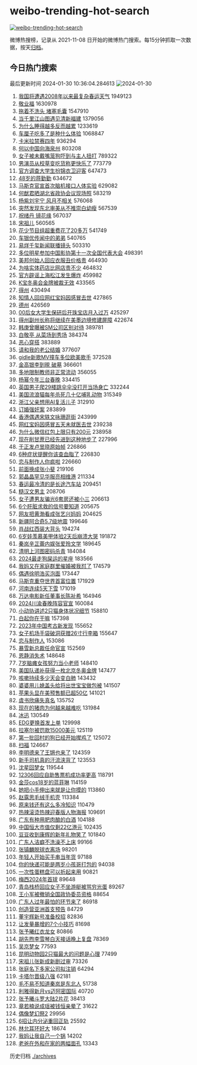 # weibo-trending-hot-search

[![weibo-trending-hot-search](https://github.com/ameizi/weibo-trending-hot-search/actions/workflows/ci.yml/badge.svg)](https://github.com/ameizi/weibo-trending-hot-search/actions/workflows/ci.yml)

微博热搜榜，记录从 2021-11-08 日开始的微博热门搜索。每15分钟抓取一次数据，按天[归档](./archives)。

## 今日热门搜索

<!-- BEGIN --> 
最后更新时间 2024-01-30 10:36:04.284613 
![2024-01-30](https://imgs-storage.s3.us-east-005.backblazeb2.com/20240130/2024-01-30.png?versionId=4_z8fbbed132d73df8689c40f13_f109535c6694cfbc2_d20240130_m023604_c005_v0501015_t0002_u01706582164188) 
1. [我国将遭遇2008年以来最复杂春运天气](https://s.weibo.com/weibo?q=%23%E6%88%91%E5%9B%BD%E5%B0%86%E9%81%AD%E9%81%872008%E5%B9%B4%E4%BB%A5%E6%9D%A5%E6%9C%80%E5%A4%8D%E6%9D%82%E6%98%A5%E8%BF%90%E5%A4%A9%E6%B0%94%23&t=31&band_rank=32&Refer=top) 1949123
1. [敬业福](https://s.weibo.com/weibo?q=%E6%95%AC%E4%B8%9A%E7%A6%8F&t=31&band_rank=26&Refer=top) 1630978
1. [拖着不洗头 堵塞毛囊](https://s.weibo.com/weibo?q=%E6%8B%96%E7%9D%80%E4%B8%8D%E6%B4%97%E5%A4%B4%20%E5%A0%B5%E5%A1%9E%E6%AF%9B%E5%9B%8A&t=31&band_rank=4&Refer=top) 1547910
1. [当千里江山图遇见清新福建](https://s.weibo.com/weibo?q=%23%E5%BD%93%E5%8D%83%E9%87%8C%E6%B1%9F%E5%B1%B1%E5%9B%BE%E9%81%87%E8%A7%81%E6%B8%85%E6%96%B0%E7%A6%8F%E5%BB%BA%23&t=31&band_rank=3&Refer=top) 1379056
1. [为什么睡得越多反而越累](https://s.weibo.com/weibo?q=%E4%B8%BA%E4%BB%80%E4%B9%88%E7%9D%A1%E5%BE%97%E8%B6%8A%E5%A4%9A%E5%8F%8D%E8%80%8C%E8%B6%8A%E7%B4%AF&t=31&band_rank=1&Refer=top) 1233619
1. [车厘子吃多了是种什么体验](https://s.weibo.com/weibo?q=%E8%BD%A6%E5%8E%98%E5%AD%90%E5%90%83%E5%A4%9A%E4%BA%86%E6%98%AF%E7%A7%8D%E4%BB%80%E4%B9%88%E4%BD%93%E9%AA%8C&t=31&band_rank=5&Refer=top) 1068847
1. [卡米拉禁赛四年](https://s.weibo.com/weibo?q=%E5%8D%A1%E7%B1%B3%E6%8B%89%E7%A6%81%E8%B5%9B%E5%9B%9B%E5%B9%B4&t=31&band_rank=2&Refer=top) 936294
1. [何以中国向海泉州](https://s.weibo.com/weibo?q=%23%E4%BD%95%E4%BB%A5%E4%B8%AD%E5%9B%BD%E5%90%91%E6%B5%B7%E6%B3%89%E5%B7%9E%23&t=31&band_rank=3&Refer=top) 803208
1. [女子被未戴嘴笼狗吓到与主人扭打](https://s.weibo.com/weibo?q=%23%E5%A5%B3%E5%AD%90%E8%A2%AB%E6%9C%AA%E6%88%B4%E5%98%B4%E7%AC%BC%E7%8B%97%E5%90%93%E5%88%B0%E4%B8%8E%E4%B8%BB%E4%BA%BA%E6%89%AD%E6%89%93%23&t=31&band_rank=10&Refer=top) 789322
1. [男演员从校草变吃货称更快乐了](https://s.weibo.com/weibo?q=%23%E7%94%B7%E6%BC%94%E5%91%98%E4%BB%8E%E6%A0%A1%E8%8D%89%E5%8F%98%E5%90%83%E8%B4%A7%E7%A7%B0%E6%9B%B4%E5%BF%AB%E4%B9%90%E4%BA%86%23&t=31&band_rank=11&Refer=top) 773779
1. [官方调查大学生扮锦衣卫迎客](https://s.weibo.com/weibo?q=%23%E5%AE%98%E6%96%B9%E8%B0%83%E6%9F%A5%E5%A4%A7%E5%AD%A6%E7%94%9F%E6%89%AE%E9%94%A6%E8%A1%A3%E5%8D%AB%E8%BF%8E%E5%AE%A2%23&t=31&band_rank=49&Refer=top) 647473
1. [48岁的蒋勤勤](https://s.weibo.com/weibo?q=%2348%E5%B2%81%E7%9A%84%E8%92%8B%E5%8B%A4%E5%8B%A4%23&t=31&band_rank=23&Refer=top) 634672
1. [马斯克官宣首次脑机接口人体实验](https://s.weibo.com/weibo?q=%23%E9%A9%AC%E6%96%AF%E5%85%8B%E5%AE%98%E5%AE%A3%E9%A6%96%E6%AC%A1%E8%84%91%E6%9C%BA%E6%8E%A5%E5%8F%A3%E4%BA%BA%E4%BD%93%E5%AE%9E%E9%AA%8C%23&t=31&band_rank=6&Refer=top) 629082
1. [何猷君晒湖北省政协会议现场照](https://s.weibo.com/weibo?q=%23%E4%BD%95%E7%8C%B7%E5%90%9B%E6%99%92%E6%B9%96%E5%8C%97%E7%9C%81%E6%94%BF%E5%8D%8F%E4%BC%9A%E8%AE%AE%E7%8E%B0%E5%9C%BA%E7%85%A7%23&t=31&band_rank=7&Refer=top) 583219
1. [杨紫刘宇宁 风月不相关](https://s.weibo.com/weibo?q=%E6%9D%A8%E7%B4%AB%E5%88%98%E5%AE%87%E5%AE%81%20%E9%A3%8E%E6%9C%88%E4%B8%8D%E7%9B%B8%E5%85%B3&t=31&band_rank=7&Refer=top) 576068
1. [突然发现东北审美从不推崇白幼瘦](https://s.weibo.com/weibo?q=%23%E7%AA%81%E7%84%B6%E5%8F%91%E7%8E%B0%E4%B8%9C%E5%8C%97%E5%AE%A1%E7%BE%8E%E4%BB%8E%E4%B8%8D%E6%8E%A8%E5%B4%87%E7%99%BD%E5%B9%BC%E7%98%A6%23&t=31&band_rank=37&Refer=top) 567539
1. [祝绪丹 镜花缘](https://s.weibo.com/weibo?q=%E7%A5%9D%E7%BB%AA%E4%B8%B9%20%E9%95%9C%E8%8A%B1%E7%BC%98&t=31&band_rank=11&Refer=top) 567037
1. [宋祖儿](https://s.weibo.com/weibo?q=%E5%AE%8B%E7%A5%96%E5%84%BF&t=31&band_rank=4&Refer=top) 560565
1. [花少节目组超重费花了20多万](https://s.weibo.com/weibo?q=%23%E8%8A%B1%E5%B0%91%E8%8A%82%E7%9B%AE%E7%BB%84%E8%B6%85%E9%87%8D%E8%B4%B9%E8%8A%B1%E4%BA%8620%E5%A4%9A%E4%B8%87%23&t=31&band_rank=5&Refer=top) 541749
1. [车银优传闻中的弟弟](https://s.weibo.com/weibo?q=%23%E8%BD%A6%E9%93%B6%E4%BC%98%E4%BC%A0%E9%97%BB%E4%B8%AD%E7%9A%84%E5%BC%9F%E5%BC%9F%23&t=31&band_rank=17&Refer=top) 540765
1. [易烊千玺新闻联播镜头](https://s.weibo.com/weibo?q=%23%E6%98%93%E7%83%8A%E5%8D%83%E7%8E%BA%E6%96%B0%E9%97%BB%E8%81%94%E6%92%AD%E9%95%9C%E5%A4%B4%23&t=31&band_rank=6&Refer=top) 503310
1. [多位明星参加中国影协第十一次全国代表大会](https://s.weibo.com/weibo?q=%23%E5%A4%9A%E4%BD%8D%E6%98%8E%E6%98%9F%E5%8F%82%E5%8A%A0%E4%B8%AD%E5%9B%BD%E5%BD%B1%E5%8D%8F%E7%AC%AC%E5%8D%81%E4%B8%80%E6%AC%A1%E5%85%A8%E5%9B%BD%E4%BB%A3%E8%A1%A8%E5%A4%A7%E4%BC%9A%23&t=31&band_rank=7&Refer=top) 498391
1. [美邦创始人回应衣服丑价格贵](https://s.weibo.com/weibo?q=%23%E7%BE%8E%E9%82%A6%E5%88%9B%E5%A7%8B%E4%BA%BA%E5%9B%9E%E5%BA%94%E8%A1%A3%E6%9C%8D%E4%B8%91%E4%BB%B7%E6%A0%BC%E8%B4%B5%23&t=31&band_rank=28&Refer=top) 464930
1. [为啥实体药店比网店贵不少](https://s.weibo.com/weibo?q=%23%E4%B8%BA%E5%95%A5%E5%AE%9E%E4%BD%93%E8%8D%AF%E5%BA%97%E6%AF%94%E7%BD%91%E5%BA%97%E8%B4%B5%E4%B8%8D%E5%B0%91%23&t=31&band_rank=29&Refer=top) 464832
1. [官方辟谣上海松江发生爆炸](https://s.weibo.com/weibo?q=%23%E5%AE%98%E6%96%B9%E8%BE%9F%E8%B0%A3%E4%B8%8A%E6%B5%B7%E6%9D%BE%E6%B1%9F%E5%8F%91%E7%94%9F%E7%88%86%E7%82%B8%23&t=31&band_rank=8&Refer=top) 459982
1. [K宝冬奥会金牌被裁无效](https://s.weibo.com/weibo?q=K%E5%AE%9D%E5%86%AC%E5%A5%A5%E4%BC%9A%E9%87%91%E7%89%8C%E8%A2%AB%E8%A3%81%E6%97%A0%E6%95%88&t=31&band_rank=9&Refer=top) 433565
1. [得州](https://s.weibo.com/weibo?q=%23%E5%BE%97%E5%B7%9E%23&t=31&band_rank=9&Refer=top) 430494
1. [知情人回应网红宝妈因感冒去世](https://s.weibo.com/weibo?q=%23%E7%9F%A5%E6%83%85%E4%BA%BA%E5%9B%9E%E5%BA%94%E7%BD%91%E7%BA%A2%E5%AE%9D%E5%A6%88%E5%9B%A0%E6%84%9F%E5%86%92%E5%8E%BB%E4%B8%96%23&t=31&band_rank=46&Refer=top) 427865
1. [德州](https://s.weibo.com/weibo?q=%23%E5%BE%B7%E5%B7%9E%23&t=31&band_rank=38&Refer=top) 426569
1. [00后女大学生保研后开珠宝店月入过万](https://s.weibo.com/weibo?q=%2300%E5%90%8E%E5%A5%B3%E5%A4%A7%E5%AD%A6%E7%94%9F%E4%BF%9D%E7%A0%94%E5%90%8E%E5%BC%80%E7%8F%A0%E5%AE%9D%E5%BA%97%E6%9C%88%E5%85%A5%E8%BF%87%E4%B8%87%23&t=31&band_rank=13&Refer=top) 425297
1. [得州副州长称将继续在美墨边境修建屏障](https://s.weibo.com/weibo?q=%23%E5%BE%97%E5%B7%9E%E5%89%AF%E5%B7%9E%E9%95%BF%E7%A7%B0%E5%B0%86%E7%BB%A7%E7%BB%AD%E5%9C%A8%E7%BE%8E%E5%A2%A8%E8%BE%B9%E5%A2%83%E4%BF%AE%E5%BB%BA%E5%B1%8F%E9%9A%9C%23&t=31&band_rank=49&Refer=top) 422674
1. [韩庚曾曝被SM公司区别对待](https://s.weibo.com/weibo?q=%23%E9%9F%A9%E5%BA%9A%E6%9B%BE%E6%9B%9D%E8%A2%ABSM%E5%85%AC%E5%8F%B8%E5%8C%BA%E5%88%AB%E5%AF%B9%E5%BE%85%23&t=31&band_rank=10&Refer=top) 389781
1. [白敬亭 从菜场到秀场](https://s.weibo.com/weibo?q=%E7%99%BD%E6%95%AC%E4%BA%AD%20%E4%BB%8E%E8%8F%9C%E5%9C%BA%E5%88%B0%E7%A7%80%E5%9C%BA&t=31&band_rank=19&Refer=top) 384374
1. [恶心穿搭](https://s.weibo.com/weibo?q=%E6%81%B6%E5%BF%83%E7%A9%BF%E6%90%AD&t=31&band_rank=11&Refer=top) 383889
1. [请和我的老公结婚](https://s.weibo.com/weibo?q=%E8%AF%B7%E5%92%8C%E6%88%91%E7%9A%84%E8%80%81%E5%85%AC%E7%BB%93%E5%A9%9A&t=31&band_rank=12&Refer=top) 377607
1. [gidle新歌MV撞车多位欧美歌手](https://s.weibo.com/weibo?q=%23gidle%E6%96%B0%E6%AD%8CMV%E6%92%9E%E8%BD%A6%E5%A4%9A%E4%BD%8D%E6%AC%A7%E7%BE%8E%E6%AD%8C%E6%89%8B%23&t=31&band_rank=36&Refer=top) 372528
1. [金高银李到晛 破墓](https://s.weibo.com/weibo?q=%E9%87%91%E9%AB%98%E9%93%B6%E6%9D%8E%E5%88%B0%E6%99%9B%20%E7%A0%B4%E5%A2%93&t=31&band_rank=11&Refer=top) 366601
1. [多地限制教师非正常流动](https://s.weibo.com/weibo?q=%23%E5%A4%9A%E5%9C%B0%E9%99%90%E5%88%B6%E6%95%99%E5%B8%88%E9%9D%9E%E6%AD%A3%E5%B8%B8%E6%B5%81%E5%8A%A8%23&t=31&band_rank=17&Refer=top) 356055
1. [杨幂今年三台春晚](https://s.weibo.com/weibo?q=%23%E6%9D%A8%E5%B9%82%E4%BB%8A%E5%B9%B4%E4%B8%89%E5%8F%B0%E6%98%A5%E6%99%9A%23&t=31&band_rank=14&Refer=top) 334415
1. [英国男子爬29楼跳伞伞没打开当场身亡](https://s.weibo.com/weibo?q=%23%E8%8B%B1%E5%9B%BD%E7%94%B7%E5%AD%90%E7%88%AC29%E6%A5%BC%E8%B7%B3%E4%BC%9E%E4%BC%9E%E6%B2%A1%E6%89%93%E5%BC%80%E5%BD%93%E5%9C%BA%E8%BA%AB%E4%BA%A1%23&t=31&band_rank=14&Refer=top) 332244
1. [美国流浪猫每年杀死几十亿哺乳动物](https://s.weibo.com/weibo?q=%23%E7%BE%8E%E5%9B%BD%E6%B5%81%E6%B5%AA%E7%8C%AB%E6%AF%8F%E5%B9%B4%E6%9D%80%E6%AD%BB%E5%87%A0%E5%8D%81%E4%BA%BF%E5%93%BA%E4%B9%B3%E5%8A%A8%E7%89%A9%23&t=31&band_rank=15&Refer=top) 315349
1. [浙江父亲想用AI复活儿子](https://s.weibo.com/weibo?q=%23%E6%B5%99%E6%B1%9F%E7%88%B6%E4%BA%B2%E6%83%B3%E7%94%A8AI%E5%A4%8D%E6%B4%BB%E5%84%BF%E5%AD%90%23&t=31&band_rank=16&Refer=top) 312910
1. [订婚强奸案](https://s.weibo.com/weibo?q=%E8%AE%A2%E5%A9%9A%E5%BC%BA%E5%A5%B8%E6%A1%88&t=31&band_rank=18&Refer=top) 283899
1. [香港偶遇宋轶文咏珊逛街](https://s.weibo.com/weibo?q=%23%E9%A6%99%E6%B8%AF%E5%81%B6%E9%81%87%E5%AE%8B%E8%BD%B6%E6%96%87%E5%92%8F%E7%8F%8A%E9%80%9B%E8%A1%97%23&t=31&band_rank=24&Refer=top) 243999
1. [网红宝妈因感冒五天未就医去世](https://s.weibo.com/weibo?q=%23%E7%BD%91%E7%BA%A2%E5%AE%9D%E5%A6%88%E5%9B%A0%E6%84%9F%E5%86%92%E4%BA%94%E5%A4%A9%E6%9C%AA%E5%B0%B1%E5%8C%BB%E5%8E%BB%E4%B8%96%23&t=31&band_rank=19&Refer=top) 239238
1. [为什么微信红包上限只有200元](https://s.weibo.com/weibo?q=%23%E4%B8%BA%E4%BB%80%E4%B9%88%E5%BE%AE%E4%BF%A1%E7%BA%A2%E5%8C%85%E4%B8%8A%E9%99%90%E5%8F%AA%E6%9C%89200%E5%85%83%23&t=31&band_rank=21&Refer=top) 238958
1. [现在削甘蔗已经先进到这种地步了](https://s.weibo.com/weibo?q=%E7%8E%B0%E5%9C%A8%E5%89%8A%E7%94%98%E8%94%97%E5%B7%B2%E7%BB%8F%E5%85%88%E8%BF%9B%E5%88%B0%E8%BF%99%E7%A7%8D%E5%9C%B0%E6%AD%A5%E4%BA%86&t=31&band_rank=34&Refer=top) 227996
1. [于正发卢昱晓原始帧](https://s.weibo.com/weibo?q=%23%E4%BA%8E%E6%AD%A3%E5%8F%91%E5%8D%A2%E6%98%B1%E6%99%93%E5%8E%9F%E5%A7%8B%E5%B8%A7%23&t=31&band_rank=20&Refer=top) 226866
1. [6种症状提醒你该查血脂了](https://s.weibo.com/weibo?q=%236%E7%A7%8D%E7%97%87%E7%8A%B6%E6%8F%90%E9%86%92%E4%BD%A0%E8%AF%A5%E6%9F%A5%E8%A1%80%E8%84%82%E4%BA%86%23&t=31&band_rank=21&Refer=top) 226830
1. [恋与制作人你疯啦](https://s.weibo.com/weibo?q=%E6%81%8B%E4%B8%8E%E5%88%B6%E4%BD%9C%E4%BA%BA%E4%BD%A0%E7%96%AF%E5%95%A6&t=31&band_rank=22&Refer=top) 226660
1. [前面换成张小斐](https://s.weibo.com/weibo?q=%E5%89%8D%E9%9D%A2%E6%8D%A2%E6%88%90%E5%BC%A0%E5%B0%8F%E6%96%90&t=31&band_rank=26&Refer=top) 219106
1. [郭晶晶罕见华服亮相维港](https://s.weibo.com/weibo?q=%23%E9%83%AD%E6%99%B6%E6%99%B6%E7%BD%95%E8%A7%81%E5%8D%8E%E6%9C%8D%E4%BA%AE%E7%9B%B8%E7%BB%B4%E6%B8%AF%23&t=31&band_rank=31&Refer=top) 211334
1. [春运最冷清的是长途汽车站](https://s.weibo.com/weibo?q=%23%E6%98%A5%E8%BF%90%E6%9C%80%E5%86%B7%E6%B8%85%E7%9A%84%E6%98%AF%E9%95%BF%E9%80%94%E6%B1%BD%E8%BD%A6%E7%AB%99%23&t=31&band_rank=39&Refer=top) 209451
1. [糙汉文男主](https://s.weibo.com/weibo?q=%E7%B3%99%E6%B1%89%E6%96%87%E7%94%B7%E4%B8%BB&t=31&band_rank=24&Refer=top) 208706
1. [女子遭男友骗光6套房还被小三](https://s.weibo.com/weibo?q=%23%E5%A5%B3%E5%AD%90%E9%81%AD%E7%94%B7%E5%8F%8B%E9%AA%97%E5%85%896%E5%A5%97%E6%88%BF%E8%BF%98%E8%A2%AB%E5%B0%8F%E4%B8%89%23&t=31&band_rank=23&Refer=top) 206613
1. [6个肝脏求救的信号要知道](https://s.weibo.com/weibo?q=%236%E4%B8%AA%E8%82%9D%E8%84%8F%E6%B1%82%E6%95%91%E7%9A%84%E4%BF%A1%E5%8F%B7%E8%A6%81%E7%9F%A5%E9%81%93%23&t=31&band_rank=32&Refer=top) 205675
1. [网友把黄渤看成张艺兴妈妈](https://s.weibo.com/weibo?q=%23%E7%BD%91%E5%8F%8B%E6%8A%8A%E9%BB%84%E6%B8%A4%E7%9C%8B%E6%88%90%E5%BC%A0%E8%89%BA%E5%85%B4%E5%A6%88%E5%A6%88%23&t=31&band_rank=29&Refer=top) 204625
1. [新疆阿合奇5.7级地震](https://s.weibo.com/weibo?q=%23%E6%96%B0%E7%96%86%E9%98%BF%E5%90%88%E5%A5%875.7%E7%BA%A7%E5%9C%B0%E9%9C%87%23&t=31&band_rank=19&Refer=top) 199646
1. [肖战红西装大背头](https://s.weibo.com/weibo?q=%23%E8%82%96%E6%88%98%E7%BA%A2%E8%A5%BF%E8%A3%85%E5%A4%A7%E8%83%8C%E5%A4%B4%23&t=31&band_rank=25&Refer=top) 194274
1. [6岁娃羡慕美甲体验2天后崩溃大哭](https://s.weibo.com/weibo?q=%236%E5%B2%81%E5%A8%83%E7%BE%A1%E6%85%95%E7%BE%8E%E7%94%B2%E4%BD%93%E9%AA%8C2%E5%A4%A9%E5%90%8E%E5%B4%A9%E6%BA%83%E5%A4%A7%E5%93%AD%23&t=31&band_rank=26&Refer=top) 191872
1. [秦岚辛芷蕾内娱张爱玲文学](https://s.weibo.com/weibo?q=%23%E7%A7%A6%E5%B2%9A%E8%BE%9B%E8%8A%B7%E8%95%BE%E5%86%85%E5%A8%B1%E5%BC%A0%E7%88%B1%E7%8E%B2%E6%96%87%E5%AD%A6%23&t=31&band_rank=16&Refer=top) 189645
1. [清明上河图密码杀青](https://s.weibo.com/weibo?q=%23%E6%B8%85%E6%98%8E%E4%B8%8A%E6%B2%B3%E5%9B%BE%E5%AF%86%E7%A0%81%E6%9D%80%E9%9D%92%23&t=31&band_rank=27&Refer=top) 184084
1. [2024最走狗屎运的星座](https://s.weibo.com/weibo?q=%232024%E6%9C%80%E8%B5%B0%E7%8B%97%E5%B1%8E%E8%BF%90%E7%9A%84%E6%98%9F%E5%BA%A7%23&t=31&band_rank=27&Refer=top) 183566
1. [我妈又在家庭群里催婚被我怼了](https://s.weibo.com/weibo?q=%23%E6%88%91%E5%A6%88%E5%8F%88%E5%9C%A8%E5%AE%B6%E5%BA%AD%E7%BE%A4%E9%87%8C%E5%82%AC%E5%A9%9A%E8%A2%AB%E6%88%91%E6%80%BC%E4%BA%86%23&t=31&band_rank=42&Refer=top) 174579
1. [偶遇徐明浩买泡面](https://s.weibo.com/weibo?q=%23%E5%81%B6%E9%81%87%E5%BE%90%E6%98%8E%E6%B5%A9%E4%B9%B0%E6%B3%A1%E9%9D%A2%23&t=31&band_rank=24&Refer=top) 173447
1. [马斯克重夺世界首富位置](https://s.weibo.com/weibo?q=%23%E9%A9%AC%E6%96%AF%E5%85%8B%E9%87%8D%E5%A4%BA%E4%B8%96%E7%95%8C%E9%A6%96%E5%AF%8C%E4%BD%8D%E7%BD%AE%23&t=31&band_rank=28&Refer=top) 171929
1. [河南连续5天下雪](https://s.weibo.com/weibo?q=%23%E6%B2%B3%E5%8D%97%E8%BF%9E%E7%BB%AD5%E5%A4%A9%E4%B8%8B%E9%9B%AA%23&t=31&band_rank=26&Refer=top) 171019
1. [万达电影新任董事长陈祉希](https://s.weibo.com/weibo?q=%23%E4%B8%87%E8%BE%BE%E7%94%B5%E5%BD%B1%E6%96%B0%E4%BB%BB%E8%91%A3%E4%BA%8B%E9%95%BF%E9%99%88%E7%A5%89%E5%B8%8C%23&t=31&band_rank=29&Refer=top) 164946
1. [2024川渝春晚阵容官宣](https://s.weibo.com/weibo?q=%232024%E5%B7%9D%E6%B8%9D%E6%98%A5%E6%99%9A%E9%98%B5%E5%AE%B9%E5%AE%98%E5%AE%A3%23&t=31&band_rank=29&Refer=top) 160084
1. [小动协讲述2只猫身体状况细节](https://s.weibo.com/weibo?q=%23%E5%B0%8F%E5%8A%A8%E5%8D%8F%E8%AE%B2%E8%BF%B02%E5%8F%AA%E7%8C%AB%E8%BA%AB%E4%BD%93%E7%8A%B6%E5%86%B5%E7%BB%86%E8%8A%82%23&t=31&band_rank=30&Refer=top) 158810
1. [白起你在干嘛](https://s.weibo.com/weibo?q=%E7%99%BD%E8%B5%B7%E4%BD%A0%E5%9C%A8%E5%B9%B2%E5%98%9B&t=31&band_rank=31&Refer=top) 157398
1. [2023年中国考古新发现](https://s.weibo.com/weibo?q=%232023%E5%B9%B4%E4%B8%AD%E5%9B%BD%E8%80%83%E5%8F%A4%E6%96%B0%E5%8F%91%E7%8E%B0%23&t=31&band_rank=30&Refer=top) 155652
1. [女子机场手袋破洞获赠26寸行李箱](https://s.weibo.com/weibo?q=%23%E5%A5%B3%E5%AD%90%E6%9C%BA%E5%9C%BA%E6%89%8B%E8%A2%8B%E7%A0%B4%E6%B4%9E%E8%8E%B7%E8%B5%A026%E5%AF%B8%E8%A1%8C%E6%9D%8E%E7%AE%B1%23&t=31&band_rank=48&Refer=top) 155647
1. [恋与制作人](https://s.weibo.com/weibo?q=%E6%81%8B%E4%B8%8E%E5%88%B6%E4%BD%9C%E4%BA%BA&t=31&band_rank=31&Refer=top) 153086
1. [暴雪新总裁任命官宣](https://s.weibo.com/weibo?q=%23%E6%9A%B4%E9%9B%AA%E6%96%B0%E6%80%BB%E8%A3%81%E4%BB%BB%E5%91%BD%E5%AE%98%E5%AE%A3%23&t=31&band_rank=38&Refer=top) 152569
1. [恩静消失术](https://s.weibo.com/weibo?q=%E6%81%A9%E9%9D%99%E6%B6%88%E5%A4%B1%E6%9C%AF&t=31&band_rank=32&Refer=top) 148648
1. [7岁脑瘫女孩努力当小老师](https://s.weibo.com/weibo?q=%237%E5%B2%81%E8%84%91%E7%98%AB%E5%A5%B3%E5%AD%A9%E5%8A%AA%E5%8A%9B%E5%BD%93%E5%B0%8F%E8%80%81%E5%B8%88%23&t=31&band_rank=47&Refer=top) 148410
1. [美国队递补获得一枚北京冬奥金牌](https://s.weibo.com/weibo?q=%23%E7%BE%8E%E5%9B%BD%E9%98%9F%E9%80%92%E8%A1%A5%E8%8E%B7%E5%BE%97%E4%B8%80%E6%9E%9A%E5%8C%97%E4%BA%AC%E5%86%AC%E5%A5%A5%E9%87%91%E7%89%8C%23&t=31&band_rank=33&Refer=top) 147477
1. [咳嗽持续多少天会变白肺](https://s.weibo.com/weibo?q=%23%E5%92%B3%E5%97%BD%E6%8C%81%E7%BB%AD%E5%A4%9A%E5%B0%91%E5%A4%A9%E4%BC%9A%E5%8F%98%E7%99%BD%E8%82%BA%23&t=31&band_rank=35&Refer=top) 143432
1. [婆婆用儿媳盖头给将出世宝宝做包被](https://s.weibo.com/weibo?q=%23%E5%A9%86%E5%A9%86%E7%94%A8%E5%84%BF%E5%AA%B3%E7%9B%96%E5%A4%B4%E7%BB%99%E5%B0%86%E5%87%BA%E4%B8%96%E5%AE%9D%E5%AE%9D%E5%81%9A%E5%8C%85%E8%A2%AB%23&t=31&band_rank=35&Refer=top) 141507
1. [苹果头显在美预售额已超50亿](https://s.weibo.com/weibo?q=%23%E8%8B%B9%E6%9E%9C%E5%A4%B4%E6%98%BE%E5%9C%A8%E7%BE%8E%E9%A2%84%E5%94%AE%E9%A2%9D%E5%B7%B2%E8%B6%8550%E4%BA%BF%23&t=31&band_rank=37&Refer=top) 141021
1. [虞书欣痛失真名](https://s.weibo.com/weibo?q=%23%E8%99%9E%E4%B9%A6%E6%AC%A3%E7%97%9B%E5%A4%B1%E7%9C%9F%E5%90%8D%23&t=31&band_rank=34&Refer=top) 135752
1. [现在的猪肉为何越来越难吃](https://s.weibo.com/weibo?q=%23%E7%8E%B0%E5%9C%A8%E7%9A%84%E7%8C%AA%E8%82%89%E4%B8%BA%E4%BD%95%E8%B6%8A%E6%9D%A5%E8%B6%8A%E9%9A%BE%E5%90%83%23&t=31&band_rank=40&Refer=top) 131984
1. [冰迅](https://s.weibo.com/weibo?q=%E5%86%B0%E8%BF%85&t=31&band_rank=35&Refer=top) 130549
1. [EDG更换首发上单](https://s.weibo.com/weibo?q=%23EDG%E6%9B%B4%E6%8D%A2%E9%A6%96%E5%8F%91%E4%B8%8A%E5%8D%95%23&t=31&band_rank=41&Refer=top) 129998
1. [拉塞尔被罚款15000美元](https://s.weibo.com/weibo?q=%23%E6%8B%89%E5%A1%9E%E5%B0%94%E8%A2%AB%E7%BD%9A%E6%AC%BE15000%E7%BE%8E%E5%85%83%23&t=31&band_rank=37&Refer=top) 125119
1. [第一批回村的狗已经开始撵鸡了](https://s.weibo.com/weibo?q=%23%E7%AC%AC%E4%B8%80%E6%89%B9%E5%9B%9E%E6%9D%91%E7%9A%84%E7%8B%97%E5%B7%B2%E7%BB%8F%E5%BC%80%E5%A7%8B%E6%92%B5%E9%B8%A1%E4%BA%86%23&t=31&band_rank=36&Refer=top) 125072
1. [扫福](https://s.weibo.com/weibo?q=%E6%89%AB%E7%A6%8F&t=31&band_rank=43&Refer=top) 124667
1. [李明德来了王锵也来了](https://s.weibo.com/weibo?q=%23%E6%9D%8E%E6%98%8E%E5%BE%B7%E6%9D%A5%E4%BA%86%E7%8E%8B%E9%94%B5%E4%B9%9F%E6%9D%A5%E4%BA%86%23&t=31&band_rank=44&Refer=top) 124359
1. [新手司机真的汗流浃背了](https://s.weibo.com/weibo?q=%E6%96%B0%E6%89%8B%E5%8F%B8%E6%9C%BA%E7%9C%9F%E7%9A%84%E6%B1%97%E6%B5%81%E6%B5%83%E8%83%8C%E4%BA%86&t=31&band_rank=45&Refer=top) 123553
1. [沈星回梦女](https://s.weibo.com/weibo?q=%E6%B2%88%E6%98%9F%E5%9B%9E%E6%A2%A6%E5%A5%B3&t=31&band_rank=46&Refer=top) 119544
1. [12306回应自助售票机成功率更高](https://s.weibo.com/weibo?q=%2312306%E5%9B%9E%E5%BA%94%E8%87%AA%E5%8A%A9%E5%94%AE%E7%A5%A8%E6%9C%BA%E6%88%90%E5%8A%9F%E7%8E%87%E6%9B%B4%E9%AB%98%23&t=31&band_rank=45&Refer=top) 118791
1. [金莎cos18岁的蓝菲琳](https://s.weibo.com/weibo?q=%23%E9%87%91%E8%8E%8Ecos18%E5%B2%81%E7%9A%84%E8%93%9D%E8%8F%B2%E7%90%B3%23&t=31&band_rank=36&Refer=top) 114159
1. [她把小手伸出来就是让你摸的](https://s.weibo.com/weibo?q=%E5%A5%B9%E6%8A%8A%E5%B0%8F%E6%89%8B%E4%BC%B8%E5%87%BA%E6%9D%A5%E5%B0%B1%E6%98%AF%E8%AE%A9%E4%BD%A0%E6%91%B8%E7%9A%84&t=31&band_rank=41&Refer=top) 113860
1. [赵露思毛绒手机壳](https://s.weibo.com/weibo?q=%23%E8%B5%B5%E9%9C%B2%E6%80%9D%E6%AF%9B%E7%BB%92%E6%89%8B%E6%9C%BA%E5%A3%B3%23&t=31&band_rank=37&Refer=top) 113384
1. [原来钱还有这么多冷知识](https://s.weibo.com/weibo?q=%E5%8E%9F%E6%9D%A5%E9%92%B1%E8%BF%98%E6%9C%89%E8%BF%99%E4%B9%88%E5%A4%9A%E5%86%B7%E7%9F%A5%E8%AF%86&t=31&band_rank=47&Refer=top) 110479
1. [热辣滚烫热辣迎春版人物海报](https://s.weibo.com/weibo?q=%23%E7%83%AD%E8%BE%A3%E6%BB%9A%E7%83%AB%E7%83%AD%E8%BE%A3%E8%BF%8E%E6%98%A5%E7%89%88%E4%BA%BA%E7%89%A9%E6%B5%B7%E6%8A%A5%23&t=31&band_rank=42&Refer=top) 109691
1. [广东有种用肥肉酿的白酒](https://s.weibo.com/weibo?q=%23%E5%B9%BF%E4%B8%9C%E6%9C%89%E7%A7%8D%E7%94%A8%E8%82%A5%E8%82%89%E9%85%BF%E7%9A%84%E7%99%BD%E9%85%92%23&t=31&band_rank=33&Refer=top) 104188
1. [中国恒大市值仅剩22亿港元](https://s.weibo.com/weibo?q=%23%E4%B8%AD%E5%9B%BD%E6%81%92%E5%A4%A7%E5%B8%82%E5%80%BC%E4%BB%85%E5%89%A922%E4%BA%BF%E6%B8%AF%E5%85%83%23&t=31&band_rank=38&Refer=top) 102435
1. [豆豆收到康辉的新年礼物笑了](https://s.weibo.com/weibo?q=%23%E8%B1%86%E8%B1%86%E6%94%B6%E5%88%B0%E5%BA%B7%E8%BE%89%E7%9A%84%E6%96%B0%E5%B9%B4%E7%A4%BC%E7%89%A9%E7%AC%91%E4%BA%86%23&t=31&band_rank=48&Refer=top) 101840
1. [广东人洁癖不洗澡不上床](https://s.weibo.com/weibo?q=%23%E5%B9%BF%E4%B8%9C%E4%BA%BA%E6%B4%81%E7%99%96%E4%B8%8D%E6%B4%97%E6%BE%A1%E4%B8%8D%E4%B8%8A%E5%BA%8A%23&t=31&band_rank=39&Refer=top) 99166
1. [张镇麟脱球衣离场](https://s.weibo.com/weibo?q=%23%E5%BC%A0%E9%95%87%E9%BA%9F%E8%84%B1%E7%90%83%E8%A1%A3%E7%A6%BB%E5%9C%BA%23&t=31&band_rank=40&Refer=top) 98201
1. [年轻人开始买手串当年货](https://s.weibo.com/weibo?q=%23%E5%B9%B4%E8%BD%BB%E4%BA%BA%E5%BC%80%E5%A7%8B%E4%B9%B0%E6%89%8B%E4%B8%B2%E5%BD%93%E5%B9%B4%E8%B4%A7%23&t=31&band_rank=41&Refer=top) 97188
1. [你的快递可能是两岁小孩哥打包的](https://s.weibo.com/weibo?q=%23%E4%BD%A0%E7%9A%84%E5%BF%AB%E9%80%92%E5%8F%AF%E8%83%BD%E6%98%AF%E4%B8%A4%E5%B2%81%E5%B0%8F%E5%AD%A9%E5%93%A5%E6%89%93%E5%8C%85%E7%9A%84%23&t=31&band_rank=41&Refer=top) 94038
1. [一次性蛋糕盘可以折起来用](https://s.weibo.com/weibo?q=%E4%B8%80%E6%AC%A1%E6%80%A7%E8%9B%8B%E7%B3%95%E7%9B%98%E5%8F%AF%E4%BB%A5%E6%8A%98%E8%B5%B7%E6%9D%A5%E7%94%A8&t=31&band_rank=42&Refer=top) 90821
1. [梅西2024年首球](https://s.weibo.com/weibo?q=%23%E6%A2%85%E8%A5%BF2024%E5%B9%B4%E9%A6%96%E7%90%83%23&t=31&band_rank=43&Refer=top) 89648
1. [青岛栈桥回应女子不坐游艇被骂穷光蛋](https://s.weibo.com/weibo?q=%23%E9%9D%92%E5%B2%9B%E6%A0%88%E6%A1%A5%E5%9B%9E%E5%BA%94%E5%A5%B3%E5%AD%90%E4%B8%8D%E5%9D%90%E6%B8%B8%E8%89%87%E8%A2%AB%E9%AA%82%E7%A9%B7%E5%85%89%E8%9B%8B%23&t=31&band_rank=47&Refer=top) 89267
1. [王小军被撤销全国政协委员资格](https://s.weibo.com/weibo?q=%23%E7%8E%8B%E5%B0%8F%E5%86%9B%E8%A2%AB%E6%92%A4%E9%94%80%E5%85%A8%E5%9B%BD%E6%94%BF%E5%8D%8F%E5%A7%94%E5%91%98%E8%B5%84%E6%A0%BC%23&t=31&band_rank=43&Refer=top) 88654
1. [广东人过年最怕的环节来了](https://s.weibo.com/weibo?q=%23%E5%B9%BF%E4%B8%9C%E4%BA%BA%E8%BF%87%E5%B9%B4%E6%9C%80%E6%80%95%E7%9A%84%E7%8E%AF%E8%8A%82%E6%9D%A5%E4%BA%86%23&t=31&band_rank=44&Refer=top) 86918
1. [创造营亚洲首支预告](https://s.weibo.com/weibo?q=%23%E5%88%9B%E9%80%A0%E8%90%A5%E4%BA%9A%E6%B4%B2%E9%A6%96%E6%94%AF%E9%A2%84%E5%91%8A%23&t=31&band_rank=45&Refer=top) 84729
1. [董宇辉新号准备校招](https://s.weibo.com/weibo?q=%23%E8%91%A3%E5%AE%87%E8%BE%89%E6%96%B0%E5%8F%B7%E5%87%86%E5%A4%87%E6%A0%A1%E6%8B%9B%23&t=31&band_rank=46&Refer=top) 82836
1. [让发量暴增的7个小技巧](https://s.weibo.com/weibo?q=%E8%AE%A9%E5%8F%91%E9%87%8F%E6%9A%B4%E5%A2%9E%E7%9A%847%E4%B8%AA%E5%B0%8F%E6%8A%80%E5%B7%A7&t=31&band_rank=35&Refer=top) 81698
1. [张予曦红衣龙女](https://s.weibo.com/weibo?q=%23%E5%BC%A0%E4%BA%88%E6%9B%A6%E7%BA%A2%E8%A1%A3%E9%BE%99%E5%A5%B3%23&t=31&band_rank=47&Refer=top) 80866
1. [胡先煦李雪琴白天接话晚上复盘](https://s.weibo.com/weibo?q=%E8%83%A1%E5%85%88%E7%85%A6%E6%9D%8E%E9%9B%AA%E7%90%B4%E7%99%BD%E5%A4%A9%E6%8E%A5%E8%AF%9D%E6%99%9A%E4%B8%8A%E5%A4%8D%E7%9B%98&t=31&band_rank=43&Refer=top) 78369
1. [吴京梦女](https://s.weibo.com/weibo?q=%E5%90%B4%E4%BA%AC%E6%A2%A6%E5%A5%B3&t=31&band_rank=48&Refer=top) 77593
1. [昆明动物园2只猫最大的问题是心理](https://s.weibo.com/weibo?q=%23%E6%98%86%E6%98%8E%E5%8A%A8%E7%89%A9%E5%9B%AD2%E5%8F%AA%E7%8C%AB%E6%9C%80%E5%A4%A7%E7%9A%84%E9%97%AE%E9%A2%98%E6%98%AF%E5%BF%83%E7%90%86%23&t=31&band_rank=49&Refer=top) 77499
1. [宋祖儿张新成新剧过审](https://s.weibo.com/weibo?q=%E5%AE%8B%E7%A5%96%E5%84%BF%E5%BC%A0%E6%96%B0%E6%88%90%E6%96%B0%E5%89%A7%E8%BF%87%E5%AE%A1&t=31&band_rank=50&Refer=top) 73326
1. [张庭名下多家公司拟注销](https://s.weibo.com/weibo?q=%23%E5%BC%A0%E5%BA%AD%E5%90%8D%E4%B8%8B%E5%A4%9A%E5%AE%B6%E5%85%AC%E5%8F%B8%E6%8B%9F%E6%B3%A8%E9%94%80%23&t=31&band_rank=49&Refer=top) 64294
1. [卡塔尔晋级八强](https://s.weibo.com/weibo?q=%23%E5%8D%A1%E5%A1%94%E5%B0%94%E6%99%8B%E7%BA%A7%E5%85%AB%E5%BC%BA%23&t=31&band_rank=50&Refer=top) 62181
1. [毛不易不知道秦岚是东北人](https://s.weibo.com/weibo?q=%23%E6%AF%9B%E4%B8%8D%E6%98%93%E4%B8%8D%E7%9F%A5%E9%81%93%E7%A7%A6%E5%B2%9A%E6%98%AF%E4%B8%9C%E5%8C%97%E4%BA%BA%23&t=31&band_rank=37&Refer=top) 51738
1. [利雅得新月vs迈阿密国际](https://s.weibo.com/weibo?q=%23%E5%88%A9%E9%9B%85%E5%BE%97%E6%96%B0%E6%9C%88vs%E8%BF%88%E9%98%BF%E5%AF%86%E5%9B%BD%E9%99%85%23&t=31&band_rank=48&Refer=top) 40720
1. [张予曦斗罗大陆2片花](https://s.weibo.com/weibo?q=%23%E5%BC%A0%E4%BA%88%E6%9B%A6%E6%96%97%E7%BD%97%E5%A4%A7%E9%99%862%E7%89%87%E8%8A%B1%23&t=31&band_rank=44&Refer=top) 38413
1. [章若楠说成瑶被钱恒亲晕了](https://s.weibo.com/weibo?q=%23%E7%AB%A0%E8%8B%A5%E6%A5%A0%E8%AF%B4%E6%88%90%E7%91%B6%E8%A2%AB%E9%92%B1%E6%81%92%E4%BA%B2%E6%99%95%E4%BA%86%23&t=31&band_rank=49&Refer=top) 31622
1. [偶像梦幻祭2](https://s.weibo.com/weibo?q=%23%E5%81%B6%E5%83%8F%E6%A2%A6%E5%B9%BB%E7%A5%AD2%23&t=31&band_rank=32&Refer=top) 29956
1. [6招让内分泌重回正轨](https://s.weibo.com/weibo?q=%236%E6%8B%9B%E8%AE%A9%E5%86%85%E5%88%86%E6%B3%8C%E9%87%8D%E5%9B%9E%E6%AD%A3%E8%BD%A8%23&t=31&band_rank=49&Refer=top) 25592
1. [林允耳环好大](https://s.weibo.com/weibo?q=%23%E6%9E%97%E5%85%81%E8%80%B3%E7%8E%AF%E5%A5%BD%E5%A4%A7%23&t=31&band_rank=44&Refer=top) 18674
1. [我妈让我自己一个锅](https://s.weibo.com/weibo?q=%E6%88%91%E5%A6%88%E8%AE%A9%E6%88%91%E8%87%AA%E5%B7%B1%E4%B8%80%E4%B8%AA%E9%94%85&t=31&band_rank=49&Refer=top) 14202
1. [老爸在外和在家的两幅面孔](https://s.weibo.com/weibo?q=%23%E8%80%81%E7%88%B8%E5%9C%A8%E5%A4%96%E5%92%8C%E5%9C%A8%E5%AE%B6%E7%9A%84%E4%B8%A4%E5%B9%85%E9%9D%A2%E5%AD%94%23&t=31&band_rank=50&Refer=top) 13343
<!-- END -->

历史归档 [./archives](./archives)

